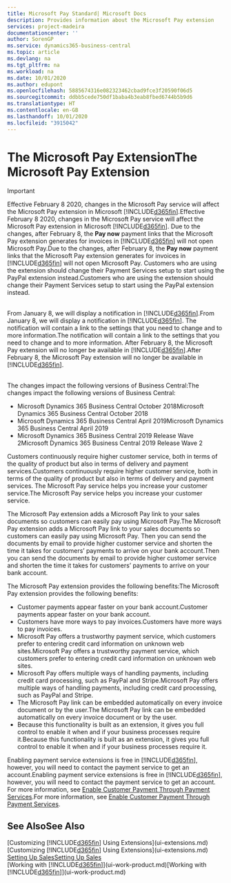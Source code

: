 ```yaml
---
title: Microsoft Pay Standard| Microsoft Docs
description: Provides information about the Microsoft Pay extension
services: project-madeira
documentationcenter: ''
author: SorenGP
ms.service: dynamics365-business-central
ms.topic: article
ms.devlang: na
ms.tgt_pltfrm: na
ms.workload: na
ms.date: 10/01/2020
ms.author: edupont
ms.openlocfilehash: 5885674316e082323462cbad9fce3f20590f06d5
ms.sourcegitcommit: ddbb5cede750df1baba4b3eab8fbed6744b5b9d6
ms.translationtype: HT
ms.contentlocale: en-GB
ms.lasthandoff: 10/01/2020
ms.locfileid: "3915042"
---
```

# <a name="the-microsoft-pay-extension"></a><span data-ttu-id="3bd9c-103">The Microsoft Pay Extension</span><span class="sxs-lookup"><span data-stu-id="3bd9c-103">The Microsoft Pay Extension</span></span>

> [!IMPORTANT]
> <span data-ttu-id="3bd9c-104">Effective February 8 2020, changes in the Microsoft Pay service will affect the Microsoft Pay extension in Microsoft [!INCLUDE[d365fin](includes/d365fin_long_md.md)].</span><span class="sxs-lookup"><span data-stu-id="3bd9c-104">Effective February 8 2020, changes in the Microsoft Pay service will affect the Microsoft Pay extension in Microsoft [!INCLUDE[d365fin](includes/d365fin_long_md.md)].</span></span> <span data-ttu-id="3bd9c-105">Due to the changes, after February 8, the **Pay now** payment links that the Microsoft Pay extension generates for invoices in [!INCLUDE[d365fin](includes/d365fin_md.md)] will not open Microsoft Pay.</span><span class="sxs-lookup"><span data-stu-id="3bd9c-105">Due to the changes, after February 8, the **Pay now** payment links that the Microsoft Pay extension generates for invoices in [!INCLUDE[d365fin](includes/d365fin_md.md)] will not open Microsoft Pay.</span></span> <span data-ttu-id="3bd9c-106">Customers who are using the extension should change their Payment Services setup to start using the PayPal extension instead.</span><span class="sxs-lookup"><span data-stu-id="3bd9c-106">Customers who are using the extension should change their Payment Services setup to start using the PayPal extension instead.</span></span><br /></br>
>
> <span data-ttu-id="3bd9c-107">From January 8, we will display a notification in [!INCLUDE[d365fin](includes/d365fin_md.md)].</span><span class="sxs-lookup"><span data-stu-id="3bd9c-107">From January 8, we will display a notification in [!INCLUDE[d365fin](includes/d365fin_md.md)].</span></span> <span data-ttu-id="3bd9c-108">The notification will contain a link to the settings that you need to change and to more information.</span><span class="sxs-lookup"><span data-stu-id="3bd9c-108">The notification will contain a link to the settings that you need to change and to more information.</span></span> <span data-ttu-id="3bd9c-109">After February 8, the Microsoft Pay extension will no longer be available in [!INCLUDE[d365fin](includes/d365fin_md.md)].</span><span class="sxs-lookup"><span data-stu-id="3bd9c-109">After February 8, the Microsoft Pay extension will no longer be available in [!INCLUDE[d365fin](includes/d365fin_md.md)].</span></span><br /></br>
>
> <span data-ttu-id="3bd9c-110">The changes impact the following versions of Business Central:</span><span class="sxs-lookup"><span data-stu-id="3bd9c-110">The changes impact the following versions of Business Central:</span></span>
> - <span data-ttu-id="3bd9c-111">Microsoft Dynamics 365 Business Central October 2018</span><span class="sxs-lookup"><span data-stu-id="3bd9c-111">Microsoft Dynamics 365 Business Central October 2018</span></span>
> - <span data-ttu-id="3bd9c-112">Microsoft Dynamics 365 Business Central April 2019</span><span class="sxs-lookup"><span data-stu-id="3bd9c-112">Microsoft Dynamics 365 Business Central April 2019</span></span>
> - <span data-ttu-id="3bd9c-113">Microsoft Dynamics 365 Business Central 2019 Release Wave 2</span><span class="sxs-lookup"><span data-stu-id="3bd9c-113">Microsoft Dynamics 365 Business Central 2019 Release Wave 2</span></span>

<span data-ttu-id="3bd9c-114">Customers continuously require higher customer service, both in terms of the quality of product but also in terms of delivery and payment services.</span><span class="sxs-lookup"><span data-stu-id="3bd9c-114">Customers continuously require higher customer service, both in terms of the quality of product but also in terms of delivery and payment services.</span></span> <span data-ttu-id="3bd9c-115">The Microsoft Pay service helps you increase your customer service.</span><span class="sxs-lookup"><span data-stu-id="3bd9c-115">The Microsoft Pay service helps you increase your customer service.</span></span>

<span data-ttu-id="3bd9c-116">The Microsoft Pay extension adds a Microsoft Pay link to your sales documents so customers can easily pay using Microsoft Pay.</span><span class="sxs-lookup"><span data-stu-id="3bd9c-116">The Microsoft Pay extension adds a Microsoft Pay link to your sales documents so customers can easily pay using Microsoft Pay.</span></span> <span data-ttu-id="3bd9c-117">Then you can send the documents by email to provide higher customer service and shorten the time it takes for customers’ payments to arrive on your bank account.</span><span class="sxs-lookup"><span data-stu-id="3bd9c-117">Then you can send the documents by email to provide higher customer service and shorten the time it takes for customers’ payments to arrive on your bank account.</span></span>

<span data-ttu-id="3bd9c-118">The Microsoft Pay extension provides the following benefits:</span><span class="sxs-lookup"><span data-stu-id="3bd9c-118">The Microsoft Pay extension provides the following benefits:</span></span>
- <span data-ttu-id="3bd9c-119">Customer payments appear faster on your bank account.</span><span class="sxs-lookup"><span data-stu-id="3bd9c-119">Customer payments appear faster on your bank account.</span></span>
- <span data-ttu-id="3bd9c-120">Customers have more ways to pay invoices.</span><span class="sxs-lookup"><span data-stu-id="3bd9c-120">Customers have more ways to pay invoices.</span></span>
- <span data-ttu-id="3bd9c-121">Microsoft Pay offers a trustworthy payment service, which customers prefer to entering credit card information on unknown web sites.</span><span class="sxs-lookup"><span data-stu-id="3bd9c-121">Microsoft Pay offers a trustworthy payment service, which customers prefer to entering credit card information on unknown web sites.</span></span>
- <span data-ttu-id="3bd9c-122">Microsoft Pay offers multiple ways of handling payments, including credit card processing, such as PayPal and Stripe.</span><span class="sxs-lookup"><span data-stu-id="3bd9c-122">Microsoft Pay offers multiple ways of handling payments, including credit card processing, such as PayPal and Stripe.</span></span>
- <span data-ttu-id="3bd9c-123">The Microsoft Pay link can be embedded automatically on every invoice document or by the user.</span><span class="sxs-lookup"><span data-stu-id="3bd9c-123">The Microsoft Pay link can be embedded automatically on every invoice document or by the user.</span></span>
- <span data-ttu-id="3bd9c-124">Because this functionality is built as an extension, it gives you full control to enable it when and if your business processes require it.</span><span class="sxs-lookup"><span data-stu-id="3bd9c-124">Because this functionality is built as an extension, it gives you full control to enable it when and if your business processes require it.</span></span>

<span data-ttu-id="3bd9c-125">Enabling payment service extensions is free in [!INCLUDE[d365fin](includes/d365fin_md.md)], however, you will need to contact the payment service to get an account.</span><span class="sxs-lookup"><span data-stu-id="3bd9c-125">Enabling payment service extensions is free in [!INCLUDE[d365fin](includes/d365fin_md.md)], however, you will need to contact the payment service to get an account.</span></span> <span data-ttu-id="3bd9c-126">For more information, see [Enable Customer Payment Through Payment Services](sales-how-enable-payment-service-extensions.md).</span><span class="sxs-lookup"><span data-stu-id="3bd9c-126">For more information, see [Enable Customer Payment Through Payment Services](sales-how-enable-payment-service-extensions.md).</span></span>

## <a name="see-also"></a><span data-ttu-id="3bd9c-127">See Also</span><span class="sxs-lookup"><span data-stu-id="3bd9c-127">See Also</span></span>
<span data-ttu-id="3bd9c-128">[Customizing [!INCLUDE[d365fin](includes/d365fin_md.md)] Using Extensions](ui-extensions.md)</span><span class="sxs-lookup"><span data-stu-id="3bd9c-128">[Customizing [!INCLUDE[d365fin](includes/d365fin_md.md)] Using Extensions](ui-extensions.md)</span></span>  
[<span data-ttu-id="3bd9c-129">Setting Up Sales</span><span class="sxs-lookup"><span data-stu-id="3bd9c-129">Setting Up Sales</span></span>](sales-setup-sales.md)  
<span data-ttu-id="3bd9c-130">[Working with [!INCLUDE[d365fin](includes/d365fin_md.md)]](ui-work-product.md)</span><span class="sxs-lookup"><span data-stu-id="3bd9c-130">[Working with [!INCLUDE[d365fin](includes/d365fin_md.md)]](ui-work-product.md)</span></span>
